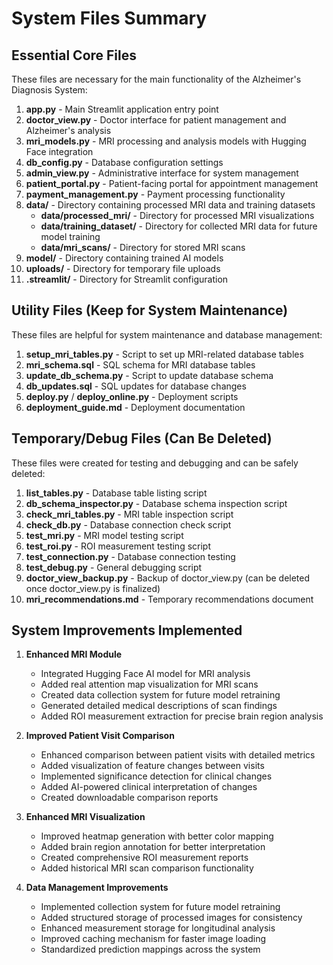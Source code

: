 # System Files Summary

## Essential Core Files
These files are necessary for the main functionality of the Alzheimer's Diagnosis System:

1. **app.py** - Main Streamlit application entry point
2. **doctor_view.py** - Doctor interface for patient management and Alzheimer's analysis
3. **mri_models.py** - MRI processing and analysis models with Hugging Face integration
4. **db_config.py** - Database configuration settings
5. **admin_view.py** - Administrative interface for system management
6. **patient_portal.py** - Patient-facing portal for appointment management
7. **payment_management.py** - Payment processing functionality
8. **data/** - Directory containing processed MRI data and training datasets
    - **data/processed_mri/** - Directory for processed MRI visualizations
    - **data/training_dataset/** - Directory for collected MRI data for future model training
    - **data/mri_scans/** - Directory for stored MRI scans
9. **model/** - Directory containing trained AI models
10. **uploads/** - Directory for temporary file uploads
11. **.streamlit/** - Directory for Streamlit configuration

## Utility Files (Keep for System Maintenance)
These files are helpful for system maintenance and database management:

1. **setup_mri_tables.py** - Script to set up MRI-related database tables
2. **mri_schema.sql** - SQL schema for MRI database tables
3. **update_db_schema.py** - Script to update database schema
4. **db_updates.sql** - SQL updates for database changes
5. **deploy.py** / **deploy_online.py** - Deployment scripts
6. **deployment_guide.md** - Deployment documentation

## Temporary/Debug Files (Can Be Deleted)
These files were created for testing and debugging and can be safely deleted:

1. **list_tables.py** - Database table listing script
2. **db_schema_inspector.py** - Database schema inspection script
3. **check_mri_tables.py** - MRI table inspection script
4. **check_db.py** - Database connection check script
5. **test_mri.py** - MRI model testing script
6. **test_roi.py** - ROI measurement testing script
7. **test_connection.py** - Database connection testing
8. **test_debug.py** - General debugging script
9. **doctor_view_backup.py** - Backup of doctor_view.py (can be deleted once doctor_view.py is finalized)
10. **mri_recommendations.md** - Temporary recommendations document

## System Improvements Implemented

1. **Enhanced MRI Module**
   - Integrated Hugging Face AI model for MRI analysis
   - Added real attention map visualization for MRI scans
   - Created data collection system for future model retraining
   - Generated detailed medical descriptions of scan findings
   - Added ROI measurement extraction for precise brain region analysis

2. **Improved Patient Visit Comparison**
   - Enhanced comparison between patient visits with detailed metrics
   - Added visualization of feature changes between visits
   - Implemented significance detection for clinical changes
   - Added AI-powered clinical interpretation of changes
   - Created downloadable comparison reports

3. **Enhanced MRI Visualization**
   - Improved heatmap generation with better color mapping
   - Added brain region annotation for better interpretation
   - Created comprehensive ROI measurement reports
   - Added historical MRI scan comparison functionality

4. **Data Management Improvements**
   - Implemented collection system for future model retraining
   - Added structured storage of processed images for consistency
   - Enhanced measurement storage for longitudinal analysis
   - Improved caching mechanism for faster image loading
   - Standardized prediction mappings across the system 